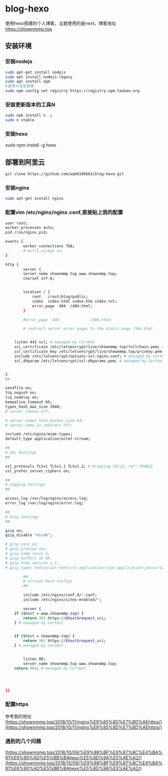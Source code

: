 # blog-hexo
使用hexo搭建的个人博客，主题使用的是next，博客地址  https://shownmmp.top
## 安装环境
### 安装nodejs
```Bash
sudo apt-get install nodejs
sudo apt install nodejs-legacy
sudo apt install npm
#更换为淘宝镜像
sudo npm config set registry https://registry.npm.taobao.org
 ```
 ### 安装更新版本的工具N
 ```Bash
sudo npm install n -g
sudo n stable
```
### 安装hexo
sudo npm install -g hexo
## 部署到阿里云
```Bash
git clone https://github.com/wqh0109663/blog-hexo.git
```
### 安装nginx
```Bash
sudo apt-get install nginx
```
### 配置vim /etc/nginx/nginx.conf,直接贴上我的配置
```Bash
user root;
worker_processes auto;
pid /run/nginx.pid;

events {
        worker_connections 768;
        # multi_accept on;
}

http {
        server {
        server_name shownmmp.top www.shownmmp.top;
        charset utf-8;


        location / {
            root   /root/blog/public;
            index  index.html index.htm index.txt;
            error_page  404  /404.html;
        }

        #error_page  404              /404.html;

        # redirect server error pages to the static page /50x.html


    listen 443 ssl; # managed by Certbot
    ssl_certificate /etc/letsencrypt/live/shownmmp.top/fullchain.pem; # managed by Certbot
    ssl_certificate_key /etc/letsencrypt/live/shownmmp.top/privkey.pem; # managed by Certbot
    include /etc/letsencrypt/options-ssl-nginx.conf; # managed by Certbot
    ssl_dhparam /etc/letsencrypt/ssl-dhparams.pem; # managed by Certbot


}
##

sendfile on;
tcp_nopush on;
tcp_nodelay on;
keepalive_timeout 65;
types_hash_max_size 2048;
# server_tokens off;

# server_names_hash_bucket_size 64;
# server_name_in_redirect off;

include /etc/nginx/mime.types;
default_type application/octet-stream;

##
# SSL Settings
##

ssl_protocols TLSv1 TLSv1.1 TLSv1.2; # Dropping SSLv3, ref: POODLE
ssl_prefer_server_ciphers on;

##
# Logging Settings
##

access_log /var/log/nginx/access.log;
error_log /var/log/nginx/error.log;

##
# Gzip Settings
##

gzip on;
gzip_disable "msie6";

# gzip_vary on;
# gzip_proxied any;
# gzip_comp_level 6;
# gzip_buffers 16 8k;
# gzip_http_version 1.1;
# gzip_types text/plain text/css application/json application/javascript text/xml application/xml application/xml+rss text/javascript;

        ##
        # Virtual Host Configs
        ##

        include /etc/nginx/conf.d/*.conf;
        include /etc/nginx/sites-enabled/*;

        server {
    if ($host = www.shownmmp.top) {
        return 301 https://$host$request_uri;
    } # managed by Certbot


    if ($host = shownmmp.top) {
        return 301 https://$host$request_uri;
    } # managed by Certbot


        listen 80;
        server_name shownmmp.top www.shownmmp.top;
    return 404; # managed by Certbot




}}

```
### 配置https
参考我的地址[https://shownmmp.top/2018/10/11/nginx%E9%85%8D%E7%BD%AEhttps/](https://shownmmp.top/2018/10/11/nginx%E9%85%8D%E7%BD%AEhttps/)


### 遇到的几个问题
[https://shownmmp.top/2018/10/09/%E9%98%BF%E9%87%8C%E4%BA%91%E6%90%AD%E5%BB%BAhexo%E5%8D%9A%E5%AE%A2/](https://shownmmp.top/2018/10/09/%E9%98%BF%E9%87%8C%E4%BA%91%E6%90%AD%E5%BB%BAhexo%E5%8D%9A%E5%AE%A2/)
